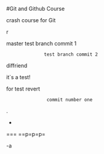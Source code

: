 #Git and Github Course

crash course for Git


r

master
                  test branch commit 1

                  test branch commit 2

diffriend



it`s a test!

for test revert

                   commit number one
.

-

===
==p=p=p=

-a